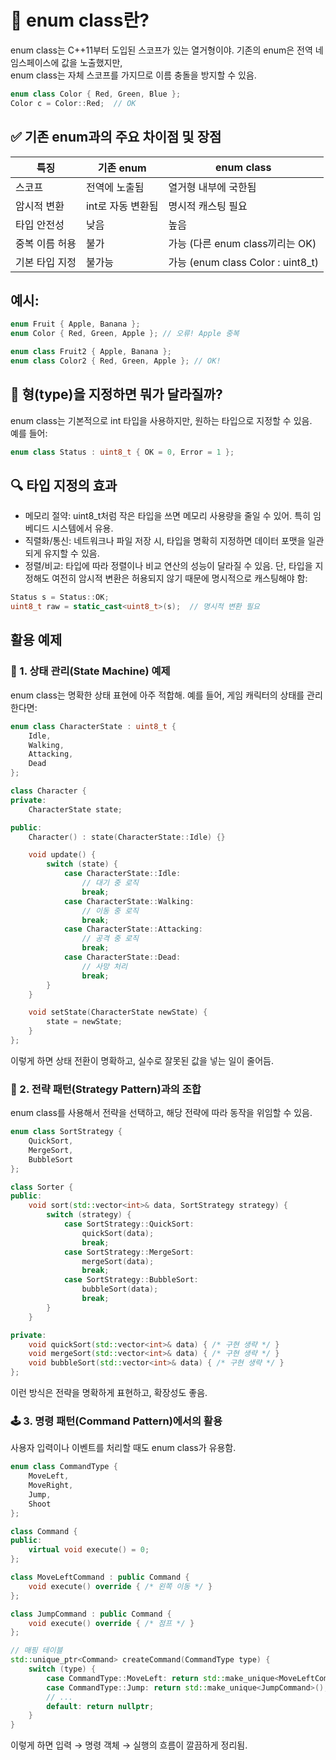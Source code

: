 # 🧠 enum class란?
enum class는 C++11부터 도입된 스코프가 있는 열거형이야. 기존의 enum은 전역 네임스페이스에 값을 노출했지만,  
enum class는 자체 스코프를 가지므로 이름 충돌을 방지할 수 있음.
```cpp
enum class Color { Red, Green, Blue };
Color c = Color::Red;  // OK
```


## ✅ 기존 enum과의 주요 차이점 및 장점
| 특징 | 기존 enum | enum class |
|------|----------|-------------| 
| 스코프 | 전역에 노출됨 | 열거형 내부에 국한됨 | 
| 암시적 변환 | int로 자동 변환됨 | 명시적 캐스팅 필요 | 
| 타입 안전성 | 낮음 | 높음 | 
| 중복 이름 허용 | 불가 | 가능 (다른 enum class끼리는 OK) | 
| 기본 타입 지정 | 불가능 | 가능 (enum class Color : uint8_t) | 


## 예시:
```cpp
enum Fruit { Apple, Banana };
enum Color { Red, Green, Apple }; // 오류! Apple 중복

enum class Fruit2 { Apple, Banana };
enum class Color2 { Red, Green, Apple }; // OK!
```


## 🧩 형(type)을 지정하면 뭐가 달라질까?
enum class는 기본적으로 int 타입을 사용하지만, 원하는 타입으로 지정할 수 있음.  
예를 들어:
```cpp
enum class Status : uint8_t { OK = 0, Error = 1 };
```

## 🔍 타입 지정의 효과
- 메모리 절약: uint8_t처럼 작은 타입을 쓰면 메모리 사용량을 줄일 수 있어. 특히 임베디드 시스템에서 유용.
- 직렬화/통신: 네트워크나 파일 저장 시, 타입을 명확히 지정하면 데이터 포맷을 일관되게 유지할 수 있음.
- 정렬/비교: 타입에 따라 정렬이나 비교 연산의 성능이 달라질 수 있음.
단, 타입을 지정해도 여전히 암시적 변환은 허용되지 않기 때문에 명시적으로 캐스팅해야 함:
```cpp
Status s = Status::OK;
uint8_t raw = static_cast<uint8_t>(s);  // 명시적 변환 필요
```


## 활용 예제

### 🎯 1. 상태 관리(State Machine) 예제
enum class는 명확한 상태 표현에 아주 적합해. 예를 들어, 게임 캐릭터의 상태를 관리한다면:
```cpp
enum class CharacterState : uint8_t {
    Idle,
    Walking,
    Attacking,
    Dead
};

class Character {
private:
    CharacterState state;

public:
    Character() : state(CharacterState::Idle) {}

    void update() {
        switch (state) {
            case CharacterState::Idle:
                // 대기 중 로직
                break;
            case CharacterState::Walking:
                // 이동 중 로직
                break;
            case CharacterState::Attacking:
                // 공격 중 로직
                break;
            case CharacterState::Dead:
                // 사망 처리
                break;
        }
    }

    void setState(CharacterState newState) {
        state = newState;
    }
};
```

이렇게 하면 상태 전환이 명확하고, 실수로 잘못된 값을 넣는 일이 줄어듬.

### 🧠 2. 전략 패턴(Strategy Pattern)과의 조합
enum class를 사용해서 전략을 선택하고, 해당 전략에 따라 동작을 위임할 수 있음.
```cpp
enum class SortStrategy {
    QuickSort,
    MergeSort,
    BubbleSort
};

class Sorter {
public:
    void sort(std::vector<int>& data, SortStrategy strategy) {
        switch (strategy) {
            case SortStrategy::QuickSort:
                quickSort(data);
                break;
            case SortStrategy::MergeSort:
                mergeSort(data);
                break;
            case SortStrategy::BubbleSort:
                bubbleSort(data);
                break;
        }
    }

private:
    void quickSort(std::vector<int>& data) { /* 구현 생략 */ }
    void mergeSort(std::vector<int>& data) { /* 구현 생략 */ }
    void bubbleSort(std::vector<int>& data) { /* 구현 생략 */ }
};
```


이런 방식은 전략을 명확하게 표현하고, 확장성도 좋음.

### 🕹️ 3. 명령 패턴(Command Pattern)에서의 활용
사용자 입력이나 이벤트를 처리할 때도 enum class가 유용함.
```cpp
enum class CommandType {
    MoveLeft,
    MoveRight,
    Jump,
    Shoot
};

class Command {
public:
    virtual void execute() = 0;
};

class MoveLeftCommand : public Command {
    void execute() override { /* 왼쪽 이동 */ }
};

class JumpCommand : public Command {
    void execute() override { /* 점프 */ }
};

// 매핑 테이블
std::unique_ptr<Command> createCommand(CommandType type) {
    switch (type) {
        case CommandType::MoveLeft: return std::make_unique<MoveLeftCommand>();
        case CommandType::Jump: return std::make_unique<JumpCommand>();
        // ...
        default: return nullptr;
    }
}
```

이렇게 하면 입력 → 명령 객체 → 실행의 흐름이 깔끔하게 정리됨.
